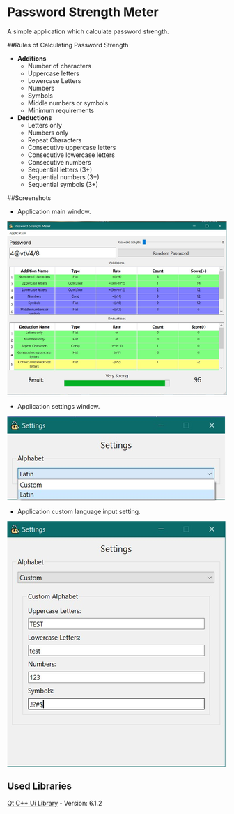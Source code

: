 # Password Strength Meter

A simple application which calculate password strength.

##Rules of Calculating Password Strength
- **Additions**
    - Number of characters
    - Uppercase letters
    - Lowercase Letters
    - Numbers
    - Symbols
    - Middle numbers or symbols
    - Minimum requirements
- **Deductions**
    - Letters only
    - Numbers only
    - Repeat Characters
    - Consecutive uppercase letters
    - Consecutive lowercase letters
    - Consecutive numbers
    - Sequential letters (3+)
    - Sequential numbers (3+)
    - Sequential symbols (3+)

##Screenshots

- Application main window.

![App Sample Picture](./Screenshots/1.jpg "Application main window")

- Application settings window.

![App Sample Picture](./Screenshots/2.jpg "Application settings window")

- Application custom language input setting.

![App Sample Picture](./Screenshots/3.jpg "Application custom alphabet input setting")


## Used Libraries

[Qt C++ Ui Library](https://www.qt.io) - Version: 6.1.2
